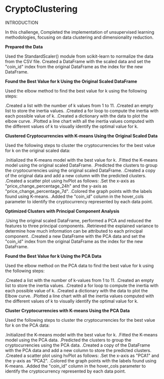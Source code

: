 # CryptoClustering
INTRODUCTION

In this challenge, Completed the implementation of unsupervised learning methodologies, focusing on data clustering and dimensionality reduction.

**Prepared the Data**

Used the StandardScaler() module from scikit-learn to normalize the data from the CSV file.
Created a DataFrame with the scaled data and set the "coin_id" index from the original DataFrame as the index for the new DataFrame.

**Found the Best Value for k Using the Original Scaled DataFrame**

Used the elbow method to find the best value for k using the following steps:

.Created a list with the number of k values from 1 to 11.
.Created an empty list to store the inertia values.
.Created a for loop to compute the inertia with each possible value of k.
.Created a dictionary with the data to plot the elbow curve.
.Plotted a line chart with all the inertia values computed with the different values of k to visually identify the optimal value for k.

**Clustered Cryptocurrencies with K-means Using the Original Scaled Data**

Used the following steps to cluster the cryptocurrencies for the best value for k on the original scaled data:

.Initialized the K-means model with the best value for k.
.Fitted the K-means model using the original scaled DataFrame.
.Predicted the clusters to group the cryptocurrencies using the original scaled DataFrame.
.Created a copy of the original data and add a new column with the predicted clusters.
.Created a scatter plot using hvPlot as follows:
.Set the x-axis as "price_change_percentage_24h" and the y-axis as "price_change_percentage_7d".
.Colored the graph points with the labels found using K-means.
.Added the "coin_id" column in the hover_cols parameter to identify the cryptocurrency represented by each data point.

**Optimized Clusters with Principal Component Analysis**

.Using the original scaled DataFrame, performed a PCA and reduced the features to three principal components.
.Retrieved the explained variance to determine how much information can be attributed to each principal component.
.Created a new DataFrame with the PCA data and set the "coin_id" index from the original DataFrame as the index for the new DataFrame.

**Found the Best Value for k Using the PCA Data**

Used the elbow method on the PCA data to find the best value for k using the following steps:

.Created a list with the number of k-values from 1 to 11.
.Created an empty list to store the inertia values.
.Created a for loop to compute the inertia with each possible value of k.
.Created a dictionary with the data to plot the Elbow curve.
.Plotted a line chart with all the inertia values computed with the different values of k to visually identify the optimal value for k.

**Cluster Cryptocurrencies with K-means Using the PCA Data**

Used the following steps to cluster the cryptocurrencies for the best value for k on the PCA data:

.Initialized the K-means model with the best value for k.
.Fitted the K-means model using the PCA data.
.Predicted the clusters to group the cryptocurrencies using the PCA data.
.Created a copy of the DataFrame with the PCA data and add a new column to store the predicted clusters.
.Created a scatter plot using hvPlot as follows:
.Set the x-axis as "PCA1" and the y-axis as "PCA2".
.Colored the graph points with the labels found using K-means.
.Added the "coin_id" column in the hover_cols parameter to identify the cryptocurrency represented by each data point.
